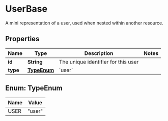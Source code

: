 

# UserBase

A mini representation of a user, used when nested within another resource.

## Properties

| Name | Type | Description | Notes |
|------------ | ------------- | ------------- | -------------|
|**id** | **String** | The unique identifier for this user |  |
|**type** | [**TypeEnum**](#TypeEnum) | &#x60;user&#x60; |  |



## Enum: TypeEnum

| Name | Value |
|---- | -----|
| USER | &quot;user&quot; |



